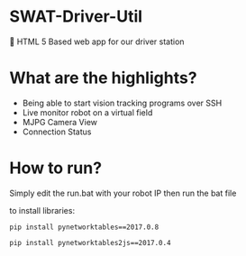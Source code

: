 # SWAT-Driver-Util
🔣 HTML 5 Based web app for our driver station 

# What are the highlights?

* Being able to start vision tracking programs over SSH
* Live monitor robot on a virtual field
* MJPG Camera View
* Connection Status

# How to run?
Simply edit the run.bat with your robot IP then run the bat file

to install libraries:

`pip install pynetworktables==2017.0.8`    

`pip install pynetworktables2js==2017.0.4`
